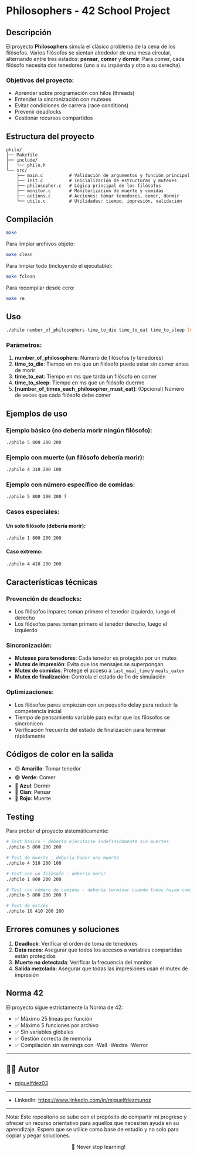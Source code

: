 # Philosophers - 42 School Project

## Descripción

El proyecto **Philosophers** simula el clásico problema de la cena de los filósofos. Varios filósofos se sientan alrededor de una mesa circular, alternando entre tres estados: **pensar**, **comer** y **dormir**. Para comer, cada filósofo necesita dos tenedores (uno a su izquierda y otro a su derecha).

### Objetivos del proyecto:
- Aprender sobre programación con hilos (threads)
- Entender la sincronización con mutexes
- Evitar condiciones de carrera (race conditions)
- Prevenir deadlocks
- Gestionar recursos compartidos

## Estructura del proyecto

```
philo/
├── Makefile
├── include/
│   └── philo.h
└── src/
    ├── main.c          # Validación de argumentos y función principal
    ├── init.c          # Inicialización de estructuras y mutexes
    ├── philosopher.c   # Lógica principal de los filósofos
    ├── monitor.c       # Monitorización de muerte y comidas
    ├── actions.c       # Acciones: tomar tenedores, comer, dormir
    └── utils.c         # Utilidades: tiempo, impresión, validación
```

## Compilación

```bash
make
```

Para limpiar archivos objeto:
```bash
make clean
```

Para limpiar todo (incluyendo el ejecutable):
```bash
make fclean
```

Para recompilar desde cero:
```bash
make re
```

## Uso

```bash
./philo number_of_philosophers time_to_die time_to_eat time_to_sleep [number_of_times_each_philosopher_must_eat]
```

### Parámetros:

1. **number_of_philosophers**: Número de filósofos (y tenedores)
2. **time_to_die**: Tiempo en ms que un filósofo puede estar sin comer antes de morir
3. **time_to_eat**: Tiempo en ms que tarda un filósofo en comer
4. **time_to_sleep**: Tiempo en ms que un filósofo duerme
5. **[number_of_times_each_philosopher_must_eat]**: (Opcional) Número de veces que cada filósofo debe comer

## Ejemplos de uso

### Ejemplo básico (no debería morir ningún filósofo):
```bash
./philo 5 800 200 200
```

### Ejemplo con muerte (un filósofo debería morir):
```bash
./philo 4 310 200 100
```

### Ejemplo con número específico de comidas:
```bash
./philo 5 800 200 200 7
```

### Casos especiales:

#### Un solo filósofo (debería morir):
```bash
./philo 1 800 200 200
```

#### Caso extremo:
```bash
./philo 4 410 200 200
```

## Características técnicas

### Prevención de deadlocks:
- Los filósofos impares toman primero el tenedor izquierdo, luego el derecho
- Los filósofos pares toman primero el tenedor derecho, luego el izquierdo

### Sincronización:
- **Mutexes para tenedores**: Cada tenedor es protegido por un mutex
- **Mutex de impresión**: Evita que los mensajes se superpongan
- **Mutex de comidas**: Protege el acceso a `last_meal_time` y `meals_eaten`
- **Mutex de finalización**: Controla el estado de fin de simulación

### Optimizaciones:
- Los filósofos pares empiezan con un pequeño delay para reducir la competencia inicial
- Tiempo de pensamiento variable para evitar que los filósofos se sincronicen
- Verificación frecuente del estado de finalización para terminar rápidamente

## Códigos de color en la salida

- 🟡 **Amarillo**: Tomar tenedor
- 🟢 **Verde**: Comer
- 🔵 **Azul**: Dormir
- 🔷 **Cian**: Pensar
- 🔴 **Rojo**: Muerte

## Testing

Para probar el proyecto sistemáticamente:

```bash
# Test básico - debería ejecutarse indefinidamente sin muertes
./philo 5 800 200 200

# Test de muerte - debería haber una muerte
./philo 4 310 200 100

# Test con un filósofo - debería morir
./philo 1 800 200 200

# Test con número de comidas - debería terminar cuando todos hayan comido 7 veces
./philo 5 800 200 200 7

# Test de estrés
./philo 10 410 200 200
```

## Errores comunes y soluciones

1. **Deadlock**: Verificar el orden de toma de tenedores
2. **Data races**: Asegurar que todos los accesos a variables compartidas están protegidos
3. **Muerte no detectada**: Verificar la frecuencia del monitor
4. **Salida mezclada**: Asegurar que todas las impresiones usan el mutex de impresión

## Norma 42

El proyecto sigue estrictamente la Norma de 42:
- ✅ Máximo 25 líneas por función
- ✅ Máximo 5 funciones por archivo
- ✅ Sin variables globales
- ✅ Gestión correcta de memoria
- ✅ Compilación sin warnings con -Wall -Wextra -Werror

---

## 👨‍💻 Autor

- [miguelfdez03](https://github.com/miguelfdez03)

---


- LinkedIn: https://www.linkedin.com/in/miguelfdezmunoz

---

Nota: Este repositorio se sube con el propósito de compartir mi progreso y ofrecer un recurso orientativo para aquellos que necesiten ayuda en su aprendizaje. Espero que se utilice como base de estudio y no solo para copiar y pegar soluciones.

<p align="center">🚀 Never stop learning!</p>
